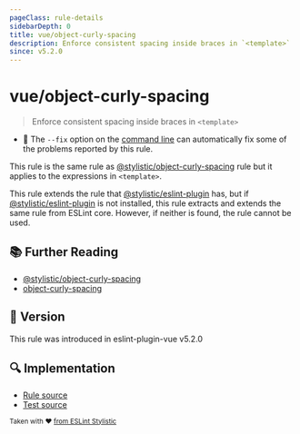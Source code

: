 ```yaml
---
pageClass: rule-details
sidebarDepth: 0
title: vue/object-curly-spacing
description: Enforce consistent spacing inside braces in `<template>`
since: v5.2.0
---
```


# vue/object-curly-spacing

> Enforce consistent spacing inside braces in `<template>`

- :wrench: The `--fix` option on the [command line](https://eslint.org/docs/user-guide/command-line-interface#fix-problems) can automatically fix some of the problems reported by this rule.

This rule is the same rule as [@stylistic/object-curly-spacing] rule but it applies to the expressions in `<template>`.

This rule extends the rule that [@stylistic/eslint-plugin] has, but if [@stylistic/eslint-plugin] is not installed, this rule extracts and extends the same rule from ESLint core.
However, if neither is found, the rule cannot be used.

[@stylistic/eslint-plugin]: https://eslint.style/packages/default

## :books: Further Reading

- [@stylistic/object-curly-spacing]
- [object-curly-spacing]

[@stylistic/object-curly-spacing]: https://eslint.style/rules/default/object-curly-spacing
[object-curly-spacing]: https://eslint.org/docs/rules/object-curly-spacing

## :rocket: Version

This rule was introduced in eslint-plugin-vue v5.2.0

## :mag: Implementation

- [Rule source](https://github.com/vuejs/eslint-plugin-vue/blob/master/lib/rules/object-curly-spacing.js)
- [Test source](https://github.com/vuejs/eslint-plugin-vue/blob/master/tests/lib/rules/object-curly-spacing.js)

<sup>Taken with ❤️ [from ESLint Stylistic](https://eslint.style/rules/ts/object-curly-spacing)</sup>
